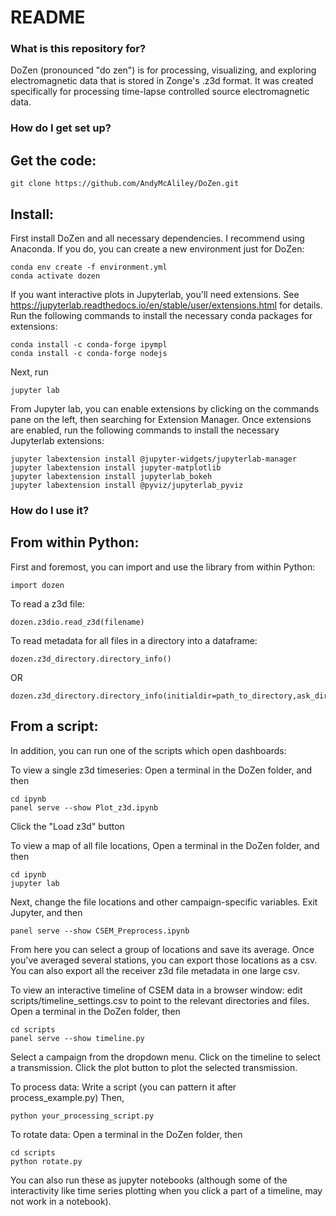 # README #

### What is this repository for? ###

DoZen (pronounced "do zen") is for processing, visualizing, and exploring electromagnetic data that is stored in Zonge's .z3d format. It was created specifically for processing time-lapse controlled source electromagnetic data.

### How do I get set up? ###

## Get the code:
```
git clone https://github.com/AndyMcAliley/DoZen.git
```

## Install:
First install DoZen and all necessary dependencies. I recommend using Anaconda. If you do, you can create a new environment just for DoZen:
```
conda env create -f environment.yml
conda activate dozen
```
If you want interactive plots in Jupyterlab, you'll need extensions.
See https://jupyterlab.readthedocs.io/en/stable/user/extensions.html for details.
Run the following commands to install the necessary conda packages for extensions:
```
conda install -c conda-forge ipympl
conda install -c conda-forge nodejs
```
Next, run
```
jupyter lab
```
From Jupyter lab, you can enable extensions by clicking on the commands pane on the left, then searching for Extension Manager.
Once extensions are enabled, run the following commands to install the necessary Jupyterlab extensions:
```
jupyter labextension install @jupyter-widgets/jupyterlab-manager
jupyter labextension install jupyter-matplotlib
jupyter labextension install jupyterlab_bokeh
jupyter labextension install @pyviz/jupyterlab_pyviz
```

### How do I use it? ###

## From within Python:
First and foremost, you can import and use the library from within Python:
```
import dozen
```

To read a z3d file:
```
dozen.z3dio.read_z3d(filename)
```

To read metadata for all files in a directory into a dataframe:
```
dozen.z3d_directory.directory_info()
```
OR
```
dozen.z3d_directory.directory_info(initialdir=path_to_directory,ask_dir=False)
```

## From a script:
In addition, you can run one of the scripts which open dashboards:

To view a single z3d timeseries:
Open a terminal in the DoZen folder, and then
```
cd ipynb
panel serve --show Plot_z3d.ipynb
```
Click the "Load z3d" button

To view a map of all file locations,
Open a terminal in the DoZen folder, and then
```
cd ipynb
jupyter lab
```
Next, change the file locations and other campaign-specific variables.
Exit Jupyter, and then
```
panel serve --show CSEM_Preprocess.ipynb
```
From here you can select a group of locations and save its average.
Once you've averaged several stations, you can export those locations as a csv.
You can also export all the receiver z3d file metadata in one large csv.

To view an interactive timeline of CSEM data in a browser window:
edit scripts/timeline_settings.csv to point to the relevant directories and files.
Open a terminal in the DoZen folder, then
```
cd scripts
panel serve --show timeline.py
```
Select a campaign from the dropdown menu.
Click on the timeline to select a transmission.
Click the plot button to plot the selected transmission.

To process data:
Write a script (you can pattern it after process_example.py)
Then,
```
python your_processing_script.py
```

To rotate data:
Open a terminal in the DoZen folder, then
```
cd scripts
python rotate.py
```


You can also run these as jupyter notebooks (although some of the interactivity like time series plotting when you click a part of a timeline, may not work in a notebook).
